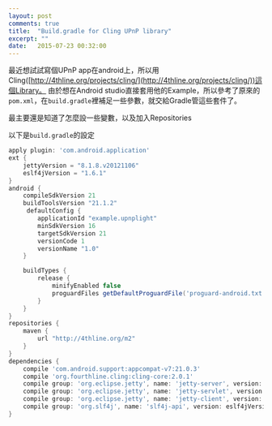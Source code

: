 ```yaml
---
layout: post
comments: true
title:  "Build.gradle for Cling UPnP library"
excerpt: ""
date:   2015-07-23 00:32:00
---
```



最近想試試寫個UPnP app在android上，所以用Cling([http://4thline.org/projects/cling/](http://4thline.org/projects/cling/))這個Library。
由於想在Android studio直接套用他的Example，所以參考了原來的`pom.xml`，在`build.gradle`裡補足一些參數，就交給Gradle管這些套件了。

最主要還是知道了怎麼設一些變數，以及加入Repositories


以下是`build.gradle`的設定
```gradle
apply plugin: 'com.android.application'
ext {
    jettyVersion = "8.1.8.v20121106"
    eslf4jVersion = "1.6.1"
}
android {
    compileSdkVersion 21
    buildToolsVersion "21.1.2"
     defaultConfig {
        applicationId "example.upnplight"
        minSdkVersion 16
        targetSdkVersion 21
        versionCode 1
        versionName "1.0"
    }

    buildTypes {
        release {
            minifyEnabled false
            proguardFiles getDefaultProguardFile('proguard-android.txt'), 'proguard-rules.pro'
        }
    }
}
repositories {
    maven {
        url "http://4thline.org/m2"
    }
}
dependencies {
    compile 'com.android.support:appcompat-v7:21.0.3'
    compile 'org.fourthline.cling:cling-core:2.0.1'
    compile group: 'org.eclipse.jetty', name: 'jetty-server', version: jettyVersion
    compile group: 'org.eclipse.jetty', name: 'jetty-servlet', version: jettyVersion
    compile group: 'org.eclipse.jetty', name: 'jetty-client', version: jettyVersion
    compile group: 'org.slf4j', name: 'slf4j-api', version: eslf4jVersion
}
```


